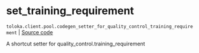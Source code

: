 # set_training_requirement
`toloka.client.pool.codegen_setter_for_quality_control_training_requirement` | [Source code](https://github.com/Toloka/toloka-kit/blob/v1.1.3/src/client/pool/__init__.py#L0)

A shortcut setter for quality_control.training_requirement

